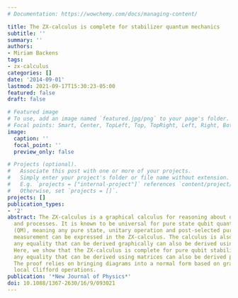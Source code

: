 ```yaml
---
# Documentation: https://wowchemy.com/docs/managing-content/

title: The ZX-calculus is complete for stabilizer quantum mechanics
subtitle: ''
summary: ''
authors:
- Miriam Backens
tags:
- zx-calculus
categories: []
date: '2014-09-01'
lastmod: 2021-09-17T15:30:23-05:00
featured: false
draft: false

# Featured image
# To use, add an image named `featured.jpg/png` to your page's folder.
# Focal points: Smart, Center, TopLeft, Top, TopRight, Left, Right, BottomLeft, Bottom, BottomRight.
image:
  caption: ''
  focal_point: ''
  preview_only: false

# Projects (optional).
#   Associate this post with one or more of your projects.
#   Simply enter your project's folder or file name without extension.
#   E.g. `projects = ["internal-project"]` references `content/project/deep-learning/index.md`.
#   Otherwise, set `projects = []`.
projects: []
publication_types:
- '2'
abstract: The ZX-calculus is a graphical calculus for reasoning about quantum systems
  and processes. It is known to be universal for pure state qubit quantum mechanics
  (QM), meaning any pure state, unitary operation and post-selected pure projective
  measurement can be expressed in the ZX-calculus. The calculus is also sound, i.e.
  any equality that can be derived graphically can also be derived using matrix mechanics.
  Here, we show that the ZX-calculus is complete for pure qubit stabilizer QM, meaning
  any equality that can be derived using matrices can also be derived pictorially.
  The proof relies on bringing diagrams into a normal form based on graph states and
  local Clifford operations.
publication: '*New Journal of Physics*'
doi: 10.1088/1367-2630/16/9/093021
---
```

